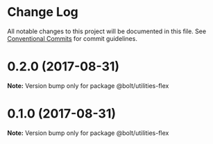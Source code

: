 # Change Log

All notable changes to this project will be documented in this file.
See [Conventional Commits](https://conventionalcommits.org) for commit guidelines.

<a name="0.2.0"></a>
# 0.2.0 (2017-08-31)




**Note:** Version bump only for package @bolt/utilities-flex

<a name="0.1.0"></a>
# 0.1.0 (2017-08-31)




**Note:** Version bump only for package @bolt/utilities-flex
